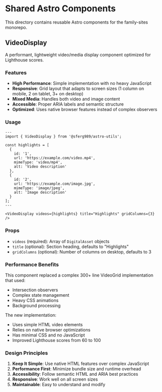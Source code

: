 # Shared Astro Components

This directory contains reusable Astro components for the family-sites monorepo.

## VideoDisplay

A performant, lightweight video/media display component optimized for Lighthouse scores.

### Features

- **High Performance**: Simple implementation with no heavy JavaScript
- **Responsive**: Grid layout that adapts to screen sizes (1 column on mobile, 2 on tablet, 3+ on desktop)
- **Mixed Media**: Handles both video and image content
- **Accessible**: Proper ARIA labels and semantic structure
- **Optimized**: Uses native browser features instead of complex observers

### Usage

```astro
---
import { VideoDisplay } from '@sferg989/astro-utils';

const highlights = [
  {
    id: '1',
    url: 'https://example.com/video.mp4',
    mimeType: 'video/mp4',
    alt: 'Video description'
  },
  {
    id: '2', 
    url: 'https://example.com/image.jpg',
    mimeType: 'image/jpeg',
    alt: 'Image description'
  }
];
---

<VideoDisplay videos={highlights} title="Highlights" gridColumns={3} />
```

### Props

- `videos` (required): Array of `DigitalAsset` objects
- `title` (optional): Section heading, defaults to "Highlights"
- `gridColumns` (optional): Number of columns on desktop, defaults to 3

### Performance Benefits

This component replaced a complex 300+ line VideoGrid implementation that used:
- Intersection observers
- Complex state management
- Heavy CSS animations
- Background processing

The new implementation:
- Uses simple HTML video elements
- Relies on native browser optimizations
- Has minimal CSS and no JavaScript
- Improved Lighthouse scores from 60 to 100

### Design Principles

1. **Keep It Simple**: Use native HTML features over complex JavaScript
2. **Performance First**: Minimize bundle size and runtime overhead
3. **Accessibility**: Follow semantic HTML and ARIA best practices
4. **Responsive**: Work well on all screen sizes
5. **Maintainable**: Easy to understand and modify 